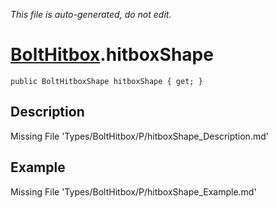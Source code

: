 *This file is auto-generated, do not edit.*

# [BoltHitbox](Types/BoltHitbox.md).hitboxShape
`public BoltHitboxShape hitboxShape { get; }`
## Description
Missing File 'Types/BoltHitbox/P/hitboxShape_Description.md'
## Example
Missing File 'Types/BoltHitbox/P/hitboxShape_Example.md'
